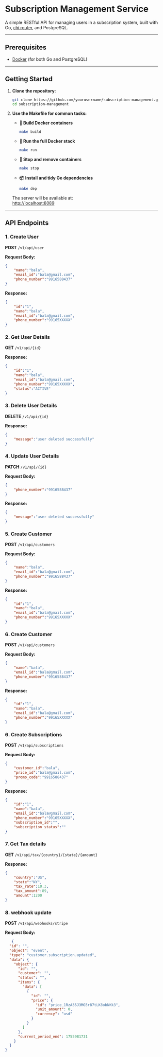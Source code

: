 # Subscription Management Service

A simple RESTful API for managing users in a subscription system, built with Go, [chi router](https://github.com/go-chi/chi), and PostgreSQL.

---

## Prerequisites

- [Docker](https://www.docker.com/) (for both Go and PostgreSQL)

---

## Getting Started

1. **Clone the repository:**
   ```sh
   git clone https://github.com/yourusername/subscription-management.git
   cd subscription-management
   ```

2. **Use the Makefile for common tasks:**

   - **🔧 Build Docker containers**
     ```sh
     make build
     ```
   - **🚀 Run the full Docker stack**
     ```sh
     make run
     ```
   - **🧹 Stop and remove containers**
     ```sh
     make stop
     ```
   - **📦 Install and tidy Go dependencies**
     ```sh
     make dep
     ```

   The server will be available at:  
   [http://localhost:8089](http://localhost:8089)

---

## API Endpoints

### 1. Create User 

**POST** `/v1/api/user`

**Request Body:**
```json
{
    "name":"bala",
    "email_id":"bala@gmail.com",
    "phone_number":"9916588437"
}
```

**Response:**
```json
{
    "id":"1",
    "name":"bala",
    "email_id":"bala@gmail.com",
    "phone_number":"99165XXXXX"
}
```

### 2. Get User Details

**GET** `/v1/api/{id}`

**Response:**
```json
{
    "id":"1",
    "name":"bala",
    "email_id":"bala@gmail.com",
    "phone_number":"99165XXXXX",
    "status":"ACTIVE"
}
```

### 3. Delete User Details

**DELETE** `/v1/api/{id}`

**Response:**
```json
{
    "message":"user deleted successfully"
}
```

### 4. Update User Details

**PATCH** `/v1/api/{id}`


**Request Body:**
```json
{
    "phone_number":"9916588437"
}
```

**Response:**
```json
{
    "message":"user deleted successfully"
}
```

### 5. Create Customer

**POST** `/v1/api/customers`

**Request Body:**
```json
{
    "name":"bala",
    "email_id":"bala@gmail.com",
    "phone_number":"9916588437"
}
```

**Response:**
```json
{
    "id":"1",
    "name":"bala",
    "email_id":"bala@gmail.com",
    "phone_number":"99165XXXXX"
}
```

### 6. Create Customer

**POST** `/v1/api/customers`

**Request Body:**
```json
{
    "name":"bala",
    "email_id":"bala@gmail.com",
    "phone_number":"9916588437"
}
```

**Response:**
```json
{
    "id":"1",
    "name":"bala",
    "email_id":"bala@gmail.com",
    "phone_number":"99165XXXXX"
}
```

### 6. Create Subscriptions

**POST** `/v1/api/subscriptions`

**Request Body:**
```json
{
    "customer_id":"bala",
    "price_id":"bala@gmail.com",
    "promo_code":"9916588437"
}
```

**Response:**
```json
{
    "id":"1",
    "name":"bala",
    "email_id":"bala@gmail.com",
    "phone_number":"99165XXXXX",
    "subscription_id":"",
    "subscription_status":""
}
```

### 7. Get Tax details

**GET** `/v1/api/tax/{country}/{state}/{amount}`

**Response:**
```json
{
    "country":"US",
    "state":"NY",
    "tax_rate":10.3,
    "tax_amount":89,
    "amount":1200
}
```

### 8. webhook update

**POST** `/v1/api/webhooks/stripe`

**Request Body:**
```json
   {
  "id": "",
  "object": "event",
  "type": "customer.subscription.updated",
  "data": {
    "object": {
      "id": "",
      "customer": "",
      "status": "",
      "items": {
        "data": [
          {
            "id": "",
            "price": {
              "id": "price_1RzA35J3MG5r87tLK8obNKk3",
              "unit_amount": 0,
              "currency": "usd"
            }
          }
        ]
      },
      "current_period_end": 1755981731
    }
  }
}

```